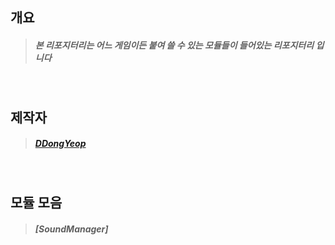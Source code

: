 ## 개요
  >##### 본 리포지터리는 어느 게임이든 붙여 쓸 수 있는 모듈들이 들어있는 리포지터리 입니다

<br/>

## 제작자
  >##### [DDongYeop]

<br/>

## 모듈 모음
  >##### [SoundManager]









[DDongYeop]: [https://github.com/DDongYeop] "깃허브로 이동됩니다"
